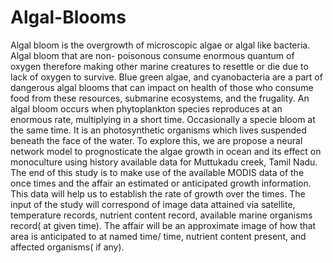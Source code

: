 # Algal-Blooms
Algal bloom is the overgrowth of microscopic algae or algal like bacteria. Algal bloom that are non- poisonous consume enormous quantum of oxygen therefore making other marine creatures to resettle or die due to lack of oxygen to survive. Blue green algae, and cyanobacteria are  a part  of  dangerous algal blooms that can impact on  health of those who consume food from these resources, submarine ecosystems, and the frugality. An algal bloom occurs when phytoplankton species reproduces at an enormous rate, multiplying in a short time. Occasionally a specie bloom at the same time. It is an photosynthetic organisms which lives suspended beneath the face of the water. To explore this, we are propose a neural network model to prognosticate the algae growth in ocean and its effect on monoculture using history available data for Muttukadu  creek, Tamil Nadu.
The  end of this study is to make use of the available MODIS data of the  once times and the affair an estimated or anticipated growth information. This data will help us to establish the rate of growth over the times. The input of the study will  correspond of image data  attained via satellite, temperature records, nutrient content record, available marine organisms record( at given time). The affair will be an approximate image of how that area is anticipated to at  named time/ time, nutrient content present, and affected organisms( if any).   
